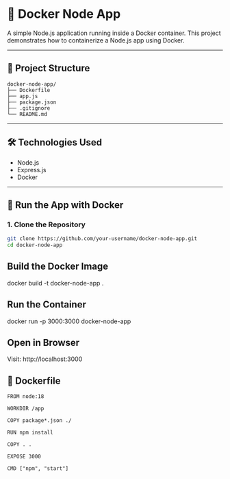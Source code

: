 # 🚀 Docker Node App

A simple Node.js application running inside a Docker container. This project demonstrates how to containerize a Node.js app using Docker.

---

## 📁 Project Structure

```
docker-node-app/
├── Dockerfile
├── app.js
├── package.json
├── .gitignore
└── README.md
```

---

## 🛠️ Technologies Used

- Node.js
- Express.js
- Docker

---

## 🐳 Run the App with Docker

### 1. Clone the Repository

```bash
git clone https://github.com/your-username/docker-node-app.git
cd docker-node-app
```
## Build the Docker Image

docker build -t docker-node-app .

## Run the Container

docker run -p 3000:3000 docker-node-app

## Open in Browser

Visit: http://localhost:3000
## 📄 Dockerfile
```
FROM node:18

WORKDIR /app

COPY package*.json ./

RUN npm install

COPY . .

EXPOSE 3000

CMD ["npm", "start"]
```
